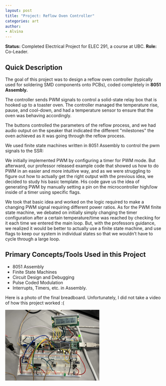 ```yaml
---
layout: post
title: "Project: Reflow Oven Controller"
categories: art
author:
- Alvina
---
```


<b>Status:</b> Completed Electrical Project for ELEC 291, a course at UBC. <b>Role:</b> Co-Leader. 

## Quick Description

The goal of this project was to design a reflow oven controller (typically used for soldering SMD components onto PCBs), coded completely in <b>8051 Assembly.</b>

The controller sends PWM signals to control a solid-state relay box that is hooked up to a toaster oven. The controller managed the temperature rise, pause, and cool-down, and had a temperature sensor to ensure that the oven was behaving accordingly. 

The buttons controlled the parameters of the reflow process, and we had audio output on the speaker that indicated the different "milestones" the oven achieved as it was going through the reflow process. 

We used finite state machines written in 8051 Assembly to control the pwm signals to the SSR:

We initially implemented PWM by configuring a timer for PWM mode. But afterward, our professor released example code that showed us how to do PWM in an easier and more intuitive way, and as we were struggling to figure out how to actually get the right output with the previous idea, we decided to study his basic template. His code gave us the idea of generating PWM by manually setting a pin on the microcontroller high/low inside of a timer using specific flags. 

We took that basic idea and worked on the logic required to make a changing PWM signal requiring different power ratios. As for the PWM finite state machine, we debated on initially simply changing the timer configuration after a certain temperature/time was reached by checking for it each time we entered the main loop. But, with the professors guidance, we realized it would be better to actually use a finite state machine, and use flags to keep our system in individual states so that we wouldn’t have to cycle through a large loop.

## Primary Concepts/Tools Used in this Project

* 8051 Assembly
* Finite State Machines
* Circuit Design and Debugging
* Pulse Coded Modulation
* Interrupts, Timers, etc. in Assembly.

Here is a photo of the final breadboard. Unfortunately, I did not take a video of how this project worked :(

<img src="/assets/images/reflow_oven.jpg" style="width:60%">
  



